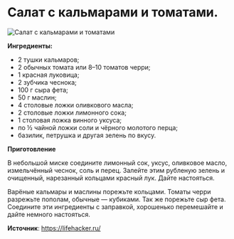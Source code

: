 # Салат с кальмарами и томатами.

![Салат с кальмарами и томатами](/images/Kulinar/Salad/salat-kalmar-tomat.jpg 'Салат с кальмарами и томатами')

**Ингредиенты:**

- 2 тушки кальмаров;
- 2 обычных томата или 8–10 томатов черри;
- 1 красная луковица;
- 2 зубчика чеснока;
- 100 г сыра фета;
- 50 г маслин;
- 4 столовые ложки оливкового масла;
- 2 столовые ложки лимонного сока;
- 1 столовая ложка винного уксуса;
- по ½ чайной ложки соли и чёрного молотого перца;
- базилик, петрушка и другая зелень по вкусу.

**Приготовление**

В небольшой миске соедините лимонный сок, уксус, оливковое масло, измельчённый чеснок, соль и перец. Залейте этим рубленую зелень и очищенный, нарезанный кольцами красный лук. Дайте настояться.

Варёные кальмары и маслины порежьте кольцами. Томаты черри разрежьте пополам, обычные — кубиками. Так же порежьте сыр фета. Соедините эти ингредиенты с заправкой, хорошенько перемешайте и дайте немного настояться.

**Источник**: https://lifehacker.ru/
